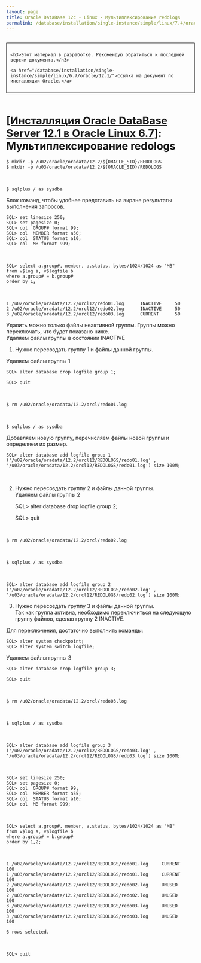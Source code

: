 ```yaml
---
layout: page
title: Oracle DataBase 12c - Linux - Мультиплексирование redologs
permalink: /database/installation/single-instance/simple/linux/7.4/oracle/12.2/oracle-redologs-multiplexing/
---
```


<br/>

<div style="padding:10px; border:thin solid black;">

	<h3>Этот материал в разработке. Рекомендую обратиться к последней версии документа.</h3>

    <a href="/database/installation/single-instance/simple/linux/6.7/oracle/12.1/">Ссылка на документ по инсталляции Oracle.</a>

</div>

<br/>

# <a href="/database/installation/single-instance/simple/linux/6.7/oracle/12.1/">[Инсталляция Oracle DataBase Server 12.1 в Oracle Linux 6.7]</a>: Мультиплексирование redologs


	$ mkdir -p /u02/oracle/oradata/12.2/${ORACLE_SID}/REDOLOGS
	$ mkdir -p /u03/oracle/oradata/12.2/${ORACLE_SID}/REDOLOGS


<br/>

	$ sqlplus / as sysdba


Блок команд, чтобы удобнее представить на экране результаты выполнения запросов.


	SQL> set linesize 250;
	SQL> set pagesize 0;
	SQL> col  GROUP# format 99;
	SQL> col  MEMBER format a50;
	SQL> col  STATUS format a10;
	SQL> col  MB format 999;

<br/>

	SQL> select a.group#, member, a.status, bytes/1024/1024 as "MB"
	from v$log a, v$logfile b
	where a.group# = b.group#
	order by 1;

<br/>

	1 /u02/oracle/oradata/12.2/orcl12/redo01.log	  INACTIVE     50
	2 /u02/oracle/oradata/12.2/orcl12/redo02.log	  INACTIVE     50
	3 /u02/oracle/oradata/12.2/orcl12/redo03.log	  CURRENT      50


Удалить можно только файлы неактивной группы. Группы можно переключать, что будет показано ниже.  
Удаляем файлы группы в состоянии INACTIVE


1) Нужно пересоздать группу 1 и файлы данной группы.


Удаляем файлы группы 1

	SQL> alter database drop logfile group 1;

	SQL> quit

<br/>

	$ rm /u02/oracle/oradata/12.2/orcl/redo01.log

<br/>

	$ sqlplus / as sysdba


Добавляем новую группу, перечисляем файлы новой группы и определяем их размер.

	SQL> alter database add logfile group 1 ('/u02/oracle/oradata/12.2/orcl12/REDOLOGS/redo01.log' , '/u03/oracle/oradata/12.2/orcl12/REDOLOGS/redo01.log') size 100M;

<br/>

2) Нужно пересоздать группу 2 и файлы данной группы.<br/>
Удаляем файлы группы 2


	SQL> alter database drop logfile group 2;

	SQL> quit

<br/>

	$ rm /u02/oracle/oradata/12.2/orcl/redo02.log



<br/>

	$ sqlplus / as sysdba

<br/>

	SQL> alter database add logfile group 2 ('/u02/oracle/oradata/12.2/orcl12/REDOLOGS/redo02.log' , '/u03/oracle/oradata/12.2/orcl12/REDOLOGS/redo02.log') size 100M;


3) Нужно пересоздать группу 3 и файлы данной группы.<br/>
Так как группа активна, необходимо переключиться на следующую группу файлов, сделав группу 2 INACTIVE.


Для переключения, достаточно выполнить команды:


	SQL> alter system checkpoint;
	SQL> alter system switch logfile;


Удаляем файлы группы 3

	SQL> alter database drop logfile group 3;

	SQL> quit

<br/>

	$ rm /u02/oracle/oradata/12.2/orcl/redo03.log


<br/>

	$ sqlplus / as sysdba

<br/>

	SQL> alter database add logfile group 3 ('/u02/oracle/oradata/12.2/orcl12/REDOLOGS/redo03.log' , '/u03/oracle/oradata/12.2/orcl12/REDOLOGS/redo03.log') size 100M;

<br/>


	SQL> set linesize 250;
	SQL> set pagesize 0;
	SQL> col  GROUP# format 99;
	SQL> col  MEMBER format a55;
	SQL> col  STATUS format a10;
	SQL> col  MB format 999;

<br/>

	SQL> select a.group#, member, a.status, bytes/1024/1024 as "MB"
	from v$log a, v$logfile b
	where a.group# = b.group#
	order by 1,2;



<br/>

	1 /u02/oracle/oradata/12.2/orcl12/REDOLOGS/redo01.log     CURRENT	   100
	1 /u03/oracle/oradata/12.2/orcl12/REDOLOGS/redo01.log     CURRENT	   100
	2 /u02/oracle/oradata/12.2/orcl12/REDOLOGS/redo02.log     UNUSED	   100
	2 /u03/oracle/oradata/12.2/orcl12/REDOLOGS/redo02.log     UNUSED	   100
	3 /u02/oracle/oradata/12.2/orcl12/REDOLOGS/redo03.log     UNUSED	   100
	3 /u03/oracle/oradata/12.2/orcl12/REDOLOGS/redo03.log     UNUSED	   100

	6 rows selected.


<br/>

	SQL> quit
